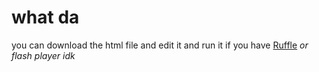 # what da
you can download the html file and edit it and run it if you have [Ruffle](https://ruffle.rs) *or flash player idk*
